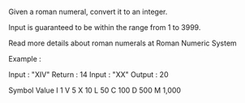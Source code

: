 Given a roman numeral, convert it to an integer.

Input is guaranteed to be within the range from 1 to 3999.

Read more details about roman numerals at Roman Numeric System

Example :

Input : "XIV"
Return : 14
Input : "XX"
Output : 20


Symbol	Value
I	1
V	5
X	10
L	50
C	100
D	500
M	1,000

